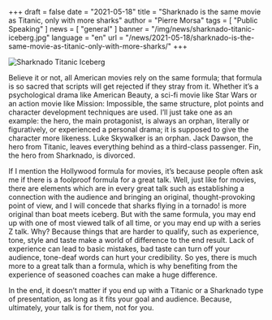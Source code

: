 +++
draft = false
date = "2021-05-18"
title = "Sharknado is the same movie as Titanic, only with more sharks"
author = "Pierre Morsa"
tags = [ "Public Speaking" ]
news = [ "general" ]
banner = "/img/news/sharknado-titanic-iceberg.jpg"
language = "en"
url = "/news/2021-05-18/sharknado-is-the-same-movie-as-titanic-only-with-more-sharks/"
+++

![Sharknado Titanic Iceberg](/img/news/sharknado-titanic-iceberg.jpg)

Believe it or not, all American movies rely on the same formula; that formula is so sacred that scripts will get rejected if they stray from it. Whether it’s a psychological drama like American Beauty, a sci-fi movie like Star Wars or an action movie like Mission: Impossible, the same structure, plot points and character development techniques are used. I’ll just take one as an example: the hero, the main protagonist, is always an orphan, literally or figuratively, or experienced a personal drama; it is supposed to give the character more likeness. Luke Skywalker is an orphan. Jack Dawson, the hero from Titanic, leaves everything behind as a third-class passenger. Fin, the hero from Sharknado, is divorced.

If I mention the Hollywood formula for movies, it’s because people often ask me if there is a foolproof formula for a great talk. Well, just like for movies, there are elements which are in every great talk such as establishing a connection with the audience and bringing an original, thought-provoking point of view, and I will concede that sharks flying in a tornado! is more original than boat meets iceberg. But with the same formula, you may end up with one of most viewed talk of all time, or you may end up with a series Z talk. Why? Because things that are harder to qualify, such as experience, tone, style and taste make a world of difference to the end result. Lack of experience can lead to basic mistakes, bad taste can turn off your audience, tone-deaf words can hurt your credibility. So yes, there is much more to a great talk than a formula, which is why benefiting from the experience of seasoned coaches can make a huge difference.

In the end, it doesn’t matter if you end up with a Titanic or a Sharknado type of presentation, as long as it fits your goal and audience. Because, ultimately, your talk is for them, not for you.
